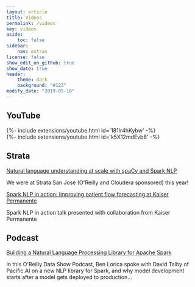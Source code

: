 ```yaml
---
layout: article
title: Videos
permalink: /videos
key: videos
aside:
    toc: false
sidebar:
    nav: extras    
license: false
show_edit_on_github: true
show_date: true
header:
    theme: dark
    background: "#123"
modify_date: "2019-05-16"
---
```


## YouTube

<div>{%- include extensions/youtube.html id='181Ir4hKybw' -%}</div>

<div>{%- include extensions/youtube.html id='k5X12mdEvb8' -%}</div>

## Strata

[Natural language understanding at scale with spaCy and Spark NLP](https://conferences.oreilly.com/strata/strata-ca/public/schedule/detail/63661)

We were at Strata San Jose (O'Reilly and Cloudera sponsored) this year!

[Spark NLP in action: Improving patient flow forecasting at Kaiser Permanente](https://conferences.oreilly.com/strata/strata-ca/public/schedule/detail/66344)

Spark NLP in action talk presented with collaboration from Kaiser Permanente

## Podcast

[Building a Natural Language Processing Library for Apache Spark](https://www.oreilly.com/ideas/building-a-natural-language-processing-library-for-apache-spark?twitter=@bigdata)

In this O'Reilly Data Show Podcast, Ben Lorica spoke with David Talby of Pacific.AI on a new NLP library for Spark, and why model development starts after a model gets deployed to production…